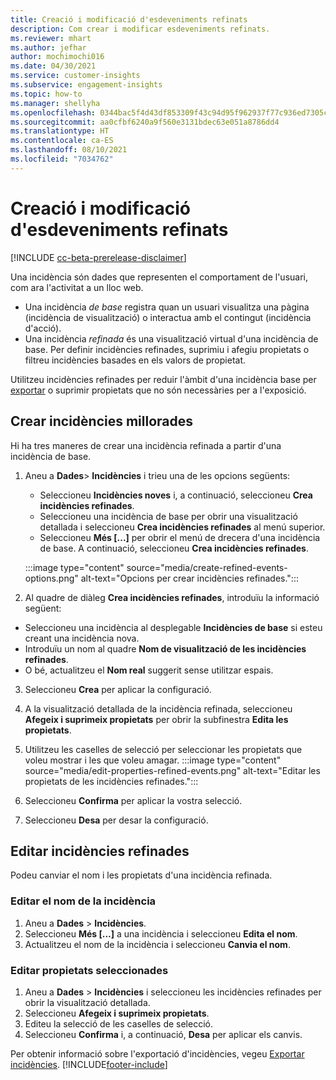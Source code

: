 ```yaml
---
title: Creació i modificació d'esdeveniments refinats
description: Com crear i modificar esdeveniments refinats.
ms.reviewer: mhart
ms.author: jefhar
author: mochimochi016
ms.date: 04/30/2021
ms.service: customer-insights
ms.subservice: engagement-insights
ms.topic: how-to
ms.manager: shellyha
ms.openlocfilehash: 0344bac5f4d43df853309f43c94d95f962937f77c936ed7305c5de4a08835f04
ms.sourcegitcommit: aa0cfbf6240a9f560e3131bdec63e051a8786dd4
ms.translationtype: HT
ms.contentlocale: ca-ES
ms.lasthandoff: 08/10/2021
ms.locfileid: "7034762"
---
```

# <a name="create-and-modify-refined-events"></a>Creació i modificació d'esdeveniments refinats

[!INCLUDE [cc-beta-prerelease-disclaimer](includes/cc-beta-prerelease-disclaimer.md)]


Una incidència són dades que representen el comportament de l'usuari, com ara l'activitat a un lloc web.

- Una incidència *de base* registra quan un usuari visualitza una pàgina (incidència de visualització) o interactua amb el contingut (incidència d'acció).
- Una incidència *refinada* és una visualització virtual d'una incidència de base. Per definir incidències refinades, suprimiu i afegiu propietats o filtreu incidències basades en els valors de propietat.

Utilitzeu incidències refinades per reduir l'àmbit d'una incidència base per [exportar](export-events.md) o suprimir propietats que no són necessàries per a l'exposició.

## <a name="create-refined-events"></a>Crear incidències millorades

Hi ha tres maneres de crear una incidència refinada a partir d'una incidència de base. 

1. Aneu a **Dades**> **Incidències** i trieu una de les opcions següents:
    - Seleccioneu **Incidències noves** i, a continuació, seleccioneu **Crea incidències refinades**.
    - Seleccioneu una incidència de base per obrir una visualització detallada i seleccioneu **Crea incidències refinades** al menú superior.
    - Seleccioneu **Més [...]** per obrir el menú de drecera d'una incidència de base. A continuació, seleccioneu **Crea incidències refinades**.
    
    :::image type="content" source="media/create-refined-events-options.png" alt-text="Opcions per crear incidències refinades.":::

1. Al quadre de diàleg **Crea incidències refinades**, introduïu la informació següent:

- Seleccioneu una incidència al desplegable **Incidències de base** si esteu creant una incidència nova.
- Introduïu un nom al quadre **Nom de visualització de les incidències refinades**.
- O bé, actualitzeu el **Nom real** suggerit sense utilitzar espais.

3. Seleccioneu **Crea** per aplicar la configuració.

1. A la visualització detallada de la incidència refinada, seleccioneu **Afegeix i suprimeix propietats** per obrir la subfinestra **Edita les propietats**. 

1. Utilitzeu les caselles de selecció per seleccionar les propietats que voleu mostrar i les que voleu amagar. 
   :::image type="content" source="media/edit-properties-refined-events.png" alt-text="Editar les propietats de les incidències refinades.":::

1. Seleccioneu **Confirma** per aplicar la vostra selecció.

1. Seleccioneu **Desa** per desar la configuració.

## <a name="edit-refined-events"></a>Editar incidències refinades

Podeu canviar el nom i les propietats d'una incidència refinada.

### <a name="edit-event-name"></a>Editar el nom de la incidència

1. Aneu a **Dades** > **Incidències**. 
1. Seleccioneu **Més [...]** a una incidència i seleccioneu **Edita el nom**.
1. Actualitzeu el nom de la incidència i seleccioneu **Canvia el nom**.

### <a name="edit-selected-properties"></a>Editar propietats seleccionades

1. Aneu a **Dades** > **Incidències** i seleccioneu les incidències refinades per obrir la visualització detallada.
1. Seleccioneu **Afegeix i suprimeix propietats**. 
1. Editeu la selecció de les caselles de selecció.
1. Seleccioneu **Confirma** i, a continuació, **Desa** per aplicar els canvis.

Per obtenir informació sobre l'exportació d'incidències, vegeu [Exportar incidències](export-events.md).
[!INCLUDE[footer-include](../includes/footer-banner.md)]

